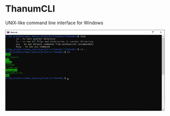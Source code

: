 # ThanumCLI
UNIX-like command line interface for Windows


![alt text](https://github.com/lucky-rydar/ThanumCLI/blob/master/img/app.png)
